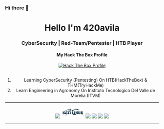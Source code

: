 ### Hi there 👋

<!--
**420Avila/420Avila** is a ✨ _special_ ✨ repository because its `README.md` (this file) appears on your GitHub profile.

Here are some ideas to get you started:

- 🔭 I’m currently working on ...
- 🌱 I’m currently learning ...
- 👯 I’m looking to collaborate on ...
- 🤔 I’m looking for help with ...
- 💬 Ask me about ...
- 📫 How to reach me: ...
- 😄 Pronouns: ...
- ⚡ Fun fact: ...
-->



<div align="center">
  <h1> Hello I'm 420avila </h1>
</div>

<div align ="center">
<h3> CyberSecurity | Red-Team/Pentester | HTB Player </h3> 
      <h4>My Hack The Box Profile</h4>
  <a title="Hack The Box Profile" href="https://app.hackthebox.com/profile/1057857">
<img src="ht_status.png" alt="Hack The Box Profile"></a>
</div>
</br>
<div align ="center">
  <ol type=”A”>
  <li>Learning CyberSecurity (Pentesting) On HTB(HackTheBox) & THM(TryHackMe)</li>
  <li>Learn Engineering in Agronomy On Instituto Tecnologico Del Valle de Morelia (ITVM)</li>
</ol>

</div>
<hr/>
  <p align ="center">
  <img width="15%" src="https://www.vectorlogo.zone/logos/python/python-ar21.svg" />
  <img width="15%" src="https://github.com/420Avila/420Avila/blob/main/Recursos/hola.png" />
  <img width="15%" src="https://www.vectorlogo.zone/logos/linux/linux-ar21.svg" />
  <img width="15%" src="https://www.vectorlogo.zone/logos/debian/debian-ar21.svg" />
  <img width="15%" src="https://www.vectorlogo.zone/logos/gnu_bash/gnu_bash-ar21.svg" />
  <img width="15%" src="https://www.vectorlogo.zone/logos/git-scm/git-scm-ar21.svg" />
  <!--
  <img width="15%" src="https://www.vectorlogo.zone/logos/vim/vim-ar21.svg" />
  -->
  <hr/>
</p>
